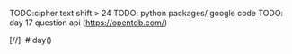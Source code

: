 TODO:cipher text shift > 24
TODO: python packages/ google code
TODO: day 17 question api (https://opentdb.com/)

[//]: # day()